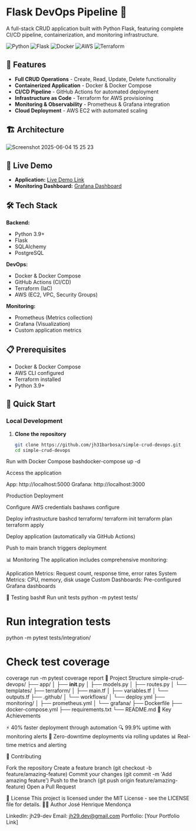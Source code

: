 # Flask DevOps Pipeline 🚀

A full-stack CRUD application built with Python Flask, featuring complete CI/CD pipeline, containerization, and monitoring infrastructure.

![Python](https://img.shields.io/badge/Python-3776AB?style=flat-square&logo=python&logoColor=white)
![Flask](https://img.shields.io/badge/Flask-000000?style=flat-square&logo=flask&logoColor=white)
![Docker](https://img.shields.io/badge/Docker-2496ED?style=flat-square&logo=docker&logoColor=white)
![AWS](https://img.shields.io/badge/AWS-232F3E?style=flat-square&logo=amazon-aws&logoColor=white)
![Terraform](https://img.shields.io/badge/Terraform-623CE4?style=flat-square&logo=terraform&logoColor=white)

## 🌟 Features

- **Full CRUD Operations** - Create, Read, Update, Delete functionality
- **Containerized Application** - Docker & Docker Compose
- **CI/CD Pipeline** - GitHub Actions for automated deployment
- **Infrastructure as Code** - Terraform for AWS provisioning
- **Monitoring & Observability** - Prometheus & Grafana integration
- **Cloud Deployment** - AWS EC2 with automated scaling

## 🏗️ Architecture
![Screenshot 2025-06-04 15 25 23](https://github.com/user-attachments/assets/98340edb-1f60-4bef-9caf-625f9f496a32)


## 🚀 Live Demo

- **Application:** [Live Demo Link](your-demo-link)
- **Monitoring Dashboard:** [Grafana Dashboard](your-grafana-link)

## 🛠️ Tech Stack

**Backend:**
- Python 3.9+
- Flask
- SQLAlchemy
- PostgreSQL

**DevOps:**
- Docker & Docker Compose
- GitHub Actions (CI/CD)
- Terraform (IaC)
- AWS (EC2, VPC, Security Groups)

**Monitoring:**
- Prometheus (Metrics collection)
- Grafana (Visualization)
- Custom application metrics

## 📋 Prerequisites

- Docker & Docker Compose
- AWS CLI configured
- Terraform installed
- Python 3.9+

## 🚀 Quick Start

### Local Development

1. **Clone the repository**
   ```bash
   git clone https://github.com/jh31barbosa/simple-crud-devops.git
   cd simple-crud-devops

Run with Docker Compose
bashdocker-compose up -d

Access the application

App: http://localhost:5000
Grafana: http://localhost:3000



Production Deployment

Configure AWS credentials
bashaws configure

Deploy infrastructure
bashcd terraform/
terraform init
terraform plan
terraform apply

Deploy application (automatically via GitHub Actions)

Push to main branch triggers deployment



📊 Monitoring
The application includes comprehensive monitoring:

Application Metrics: Request count, response time, error rates
System Metrics: CPU, memory, disk usage
Custom Dashboards: Pre-configured Grafana dashboards

🧪 Testing
bash# Run unit tests
python -m pytest tests/

# Run integration tests
python -m pytest tests/integration/

# Check test coverage
coverage run -m pytest
coverage report
📁 Project Structure
simple-crud-devops/
├── app/
│   ├── __init__.py
│   ├── models.py
│   ├── routes.py
│   └── templates/
├── terraform/
│   ├── main.tf
│   ├── variables.tf
│   └── outputs.tf
├── .github/
│   └── workflows/
│       └── deploy.yml
├── monitoring/
│   ├── prometheus.yml
│   └── grafana/
├── Dockerfile
├── docker-compose.yml
├── requirements.txt
└── README.md
🌟 Key Achievements

⚡ 40% faster deployment through automation
🔍 99.9% uptime with monitoring alerts
🚀 Zero-downtime deployments via rolling updates
📊 Real-time metrics and alerting

🤝 Contributing

Fork the repository
Create a feature branch (git checkout -b feature/amazing-feature)
Commit your changes (git commit -m 'Add amazing feature')
Push to the branch (git push origin feature/amazing-feature)
Open a Pull Request

📝 License
This project is licensed under the MIT License - see the LICENSE file for details.
👨‍💻 Author
José Henrique Mendonça

LinkedIn: jh29-dev
Email: jh29.dev@gmail.com
Portfolio: [Your Portfolio Link]
